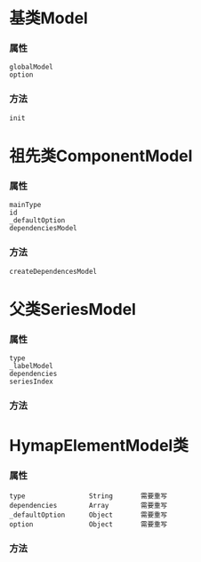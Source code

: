 
# 基类Model
### 属性
    globalModel
    option
### 方法
    init
    
# 祖先类ComponentModel

### 属性
    mainType
    id
    _defaultOption
    dependenciesModel
    
### 方法
    createDependencesModel
    
# 父类SeriesModel

### 属性
    type
    _labelModel
    dependencies
    seriesIndex
### 方法





# HymapElementModel类

### 属性
    type                String       需要重写
    dependencies        Array        需要重写
    _defaultOption      Object       需要重写
    option              Object       需要重写
    
### 方法



